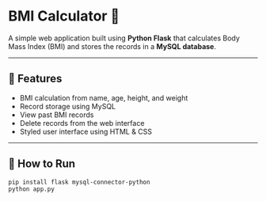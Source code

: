# BMI Calculator 💪

A simple web application built using **Python Flask** that calculates Body Mass Index (BMI) and stores the records in a **MySQL database**.

---

## 🔧 Features
- BMI calculation from name, age, height, and weight
- Record storage using MySQL
- View past BMI records
- Delete records from the web interface
- Styled user interface using HTML & CSS

---

## 🚀 How to Run

```bash
pip install flask mysql-connector-python
python app.py
